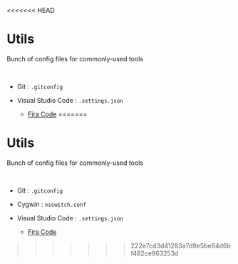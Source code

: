 <<<<<<< HEAD
# Utils
Bunch of config files for commonly-used tools

<br>

* Git : `.gitconfig`

* Visual Studio Code : `.settings.json`
  * [Fira Code](https://github.com/tonsky/FiraCode)
=======
# Utils
Bunch of config files for commonly-used tools

<br>

* Git : `.gitconfig`

* Cygwin : `nsswitch.conf`

* Visual Studio Code : `.settings.json`
  * [Fira Code](https://github.com/tonsky/FiraCode)
>>>>>>> 222e7cd3d41283a7d9e5be64d6bf482ce963253d
